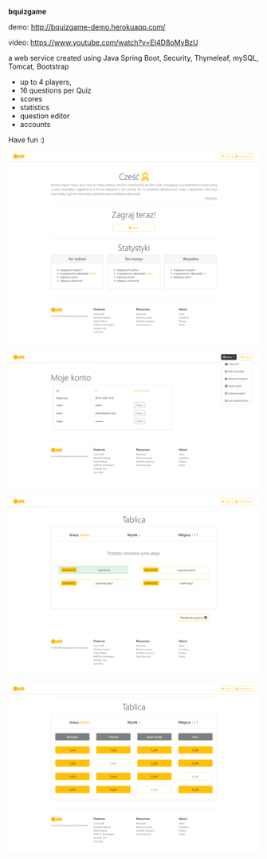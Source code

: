 **bquizgame**

demo: http://bquizgame-demo.herokuapp.com/

video: https://www.youtube.com/watch?v=EI4D8oMyBzU

a web service created using Java Spring Boot, Security, Thymeleaf, mySQL, Tomcat, Bootstrap

- up to 4 players,
- 16 questions per Quiz
- scores
- statistics
- question editor
- accounts

Have fun :)

![pic answer](https://raw.githubusercontent.com/karolskolasinski/bquizgame/heroku/src/main/resources/static/img/pic_front.png)

![pic answer](https://raw.githubusercontent.com/karolskolasinski/bquizgame/heroku/src/main/resources/static/img/pic_admin.png)

![pic answer](https://raw.githubusercontent.com/karolskolasinski/bquizgame/heroku/src/main/resources/static/img/pic_question.png)

![pic answer](https://raw.githubusercontent.com/karolskolasinski/bquizgame/heroku/src/main/resources/static/img/pic_board.png)
